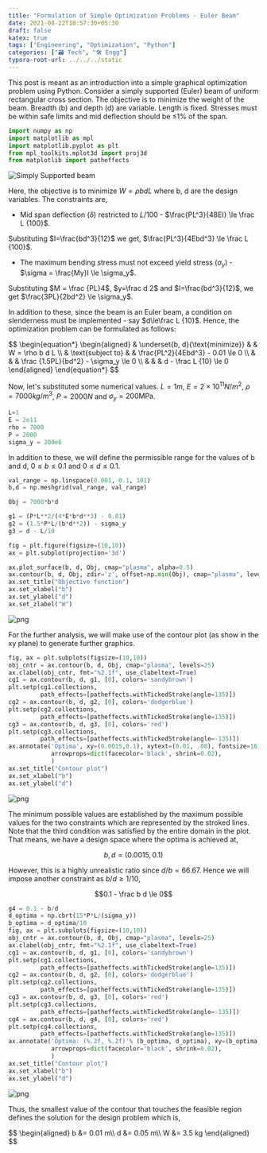 ```yaml
---
title: "Formulation of Simple Optimization Problems - Euler Beam"
date: 2021-08-22T18:57:30+05:30
draft: false
katex: true
tags: ["Engineering", "Optimization", "Python"]
categories: ["🗃️ Tech", "🛠 Engg"]
typora-root-url: ../../../static
---
```




This post is meant as an introduction into a simple graphical optimization problem using Python. Consider a simply supported (Euler) beam of uniform rectangular cross section. The objective is to minimize the weight of the beam. Breadth (b) and depth (d) are variable. Length is fixed. Stresses must be within safe limits and mid deflection should be $\le$1% of the span.

```python
import numpy as np
import matplotlib as mpl
import matplotlib.pyplot as plt
from mpl_toolkits.mplot3d import proj3d
from matplotlib import patheffects
```

![Simply Supported beam](/images/2021/formulation-of-simple-optimization-problems-Euler-beam/beam.png)

Here, the objective is to minimize $W = \rho b d L$ where b, d are the design variables. The constraints are,
- Mid span deflection ($\delta$) restricted to $L/100$ - $\frac{PL^3}{48EI} \le \frac L {100}$.

Substituting $I=\frac{bd^3}{12}$ we get, $\frac{PL^3}{4Ebd^3} \le \frac L {100}$.
- The maximum bending stress must not exceed yield stress ($\sigma_y$) - $\sigma = \frac{My}I \le \sigma_y$.

Substituting $M = \frac {PL}4$, $y=\frac d 2$ and $I=\frac{bd^3}{12}$, we get $\frac{3PL}{2bd^2} \le \sigma_y$.

In addition to these, since the beam is an Euler beam, a condition on slenderness must be implemented - say $d\le\frac L {10}$. Hence, the optimization problem can be formulated as follows:

<div>
$$
\begin{equation*}
\begin{aligned}
& \underset{b, d}{\text{minimize}}
& & W = \rho b d L \\
& \text{subject to}
& & \frac{PL^2}{4Ebd^3} - 0.01 \le 0 \\
& & & \frac {1.5PL}{bd^2} - \sigma_y \le 0 \\
& & & d - \frac L {10} \le 0
\end{aligned}
\end{equation*}
$$
</div>


Now, let's substituted some numerical values. $L=1m$, $E=2\times 10^{11} N/m^2$, $\rho = 7000 kg/m^3$, $P=2000N$ and $\sigma_y = 200\text{MPa}$.


```python
L=1
E = 2e11
rho = 7000
P = 2000
sigma_y = 200e6
```

In addition to these, we will define the permissible range for the values of b and d, $0\le b \le 0.1$ and $0 \le d \le 0.1$.


```python
val_range = np.linspace(0.001, 0.1, 101)
b,d = np.meshgrid(val_range, val_range)
```


```python
Obj = 7000*b*d
```


```python
g1 = (P*L**2/(4*E*b*d**3) - 0.01)
g2 = (1.5*P*L/(b*d**2)) - sigma_y
g3 = d - L/10
```


```python
fig = plt.figure(figsize=(10,10))
ax = plt.subplot(projection='3d')

ax.plot_surface(b, d, Obj, cmap="plasma", alpha=0.5)
ax.contour(b, d, Obj, zdir='z', offset=np.min(Obj), cmap="plasma", levels=25)
ax.set_title("Objective function")
ax.set_xlabel("b")
ax.set_ylabel("d")
ax.set_zlabel("W")
```


![png](/images/2021/formulation-of-simple-optimization-problems-Euler-beam/output_12_1.png)



For the further analysis, we will make use of the contour plot (as show in the xy plane) to generate further graphics.


```python
fig, ax = plt.subplots(figsize=(10,10))
obj_cntr = ax.contour(b, d, Obj, cmap="plasma", levels=25)
ax.clabel(obj_cntr, fmt="%2.1f", use_clabeltext=True)
cg1 = ax.contour(b, d, g1, [0], colors='sandybrown')
plt.setp(cg1.collections,
         path_effects=[patheffects.withTickedStroke(angle=135)])
cg2 = ax.contour(b, d, g2, [0], colors='dodgerblue')
plt.setp(cg2.collections,
         path_effects=[patheffects.withTickedStroke(angle=135)])
cg3 = ax.contour(b, d, g3, [0], colors='red')
plt.setp(cg3.collections,
         path_effects=[patheffects.withTickedStroke(angle=-135)])
ax.annotate('Optima', xy=(0.0015,0.1), xytext=(0.01, .08), fontsize=16,
            arrowprops=dict(facecolor='black', shrink=0.02),
            )
ax.set_title("Contour plot")
ax.set_xlabel("b")
ax.set_ylabel("d")
```

![png](/images/2021/formulation-of-simple-optimization-problems-Euler-beam/output_14_2.png)



The minimum possible values are established by the maximum possible values for the two constraints which are represented by the stroked lines. Note that the third condition was satisfied by the entire domain in the plot. That means, we have a design space where the optima is achieved at,

$$b, d = (0.0015, 0.1)$$

However, this is a highly unrealistic ratio since $d/b = 66.67$. Hence we will impose another constraint as $b/d \ge 1/10$,

$$0.1 - \frac b d \le 0$$


```python
g4 = 0.1 - b/d
d_optima = np.cbrt(15*P*L/(sigma_y))
b_optima = d_optima/10
fig, ax = plt.subplots(figsize=(10,10))
obj_cntr = ax.contour(b, d, Obj, cmap="plasma", levels=25)
ax.clabel(obj_cntr, fmt="%2.1f", use_clabeltext=True)
cg1 = ax.contour(b, d, g1, [0], colors='sandybrown')
plt.setp(cg1.collections,
         path_effects=[patheffects.withTickedStroke(angle=135)])
cg2 = ax.contour(b, d, g2, [0], colors='dodgerblue')
plt.setp(cg2.collections,
         path_effects=[patheffects.withTickedStroke(angle=135)])
cg3 = ax.contour(b, d, g3, [0], colors='red')
plt.setp(cg3.collections,
         path_effects=[patheffects.withTickedStroke(angle=-135)])
cg4 = ax.contour(b, d, g4, [0], colors='red')
plt.setp(cg4.collections,
         path_effects=[patheffects.withTickedStroke(angle=135)])
ax.annotate('Optima: (%.2f, %.2f)'% (b_optima, d_optima), xy=(b_optima, d_optima), xytext=(0.02, .04), fontsize=16,
            arrowprops=dict(facecolor='black', shrink=0.02),
            )
ax.set_title("Contour plot")
ax.set_xlabel("b")
ax.set_ylabel("d")
```

![png](/images/2021/formulation-of-simple-optimization-problems-Euler-beam/output_16_2.png)



Thus, the smallest value of the contour that touches the feasible region defines the solution for the design problem which is,
<div>
$$
\begin{aligned}
b &= 0.01 m\\
d &= 0.05 m\\
W &= 3.5 kg
\end{aligned}
$$
</div>
